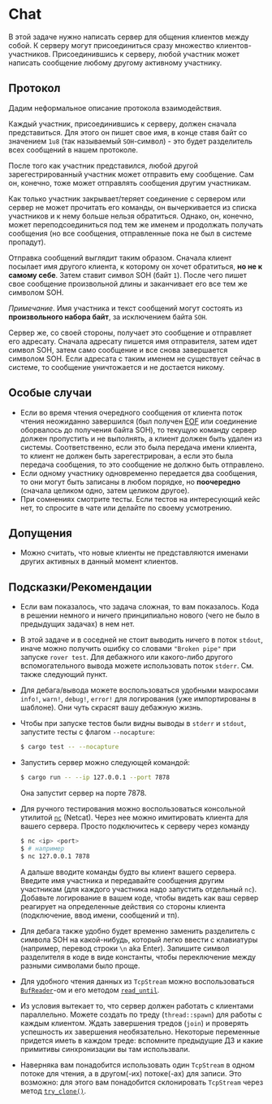 # Chat

В этой задаче нужно написать сервер для общения клиентов между собой.
К серверу могут присоединиться сразу множество клиентов-участников.
Присоединившись к серверу, любой участник может написать сообщение любому другому активному участнику.

## Протокол

Дадим неформальное описание протокола взаимодействия.

Каждый участник, присоединившись к серверу, должен сначала представиться.
Для этого он пишет свое имя, в конце ставя байт со значением `1u8` (так называемый `SOH`-символ) - это будет разделитель всех сообщений в нашем протоколе.

После того как участник представился, любой другой зарегестрированный участник может отправить ему сообщение.
Сам он, конечно, тоже может отправлять сообщения другим участникам.

Как только участник закрывает/теряет соединение с сервером или сервер не может прочитать его команды, он вычеркивается из списка участников и к нему больше нельзя обратиться.
Однако, он, конечно, может переподсоединиться под тем же именем и продолжать получать сообщения (но все сообщения, отправленные пока не был в системе пропадут).

Отправка сообщений выглядит таким образом.
Сначала клиент посылает имя другого клиента, к которому он хочет обратиться, **но не к самому себе**.
Затем ставит символ SOH (байт `1`).
После чего пишет свое сообщение произвольной длины и заканчивает его все тем же символом SOH.

*Примечание*. Имя участника и текст сообщений могут состоять из **произвольного набора байт**, за исключением байта `SOH`.

Сервер же, со своей стороны, получает это сообщение и отправляет его адресату.
Сначала адресату пишется имя отправителя, затем идет символ SOH, затем само сообщение и все снова завершается символом SOH.
Если адресата с таким именем не существует сейчас в системе, то сообщение уничтожается и не достается никому.

## Особые случаи

- Если во время чтения очередного сообщения от клиента поток чтения неожиданно завершился (был получен [EOF](https://en.wikipedia.org/wiki/End-of-file) или соединение оборвалось до получения байта SOH), то текущую команду сервер должен пропустить и не выполнять, а клиент должен быть удален из системы.
  Соответственно, если это была передача имени клиента, то клиент не должен быть зарегестрирован, а если это была передача сообщения, то это сообщение не должно быть отправлено.
- Если одному участнику одновременно передается два сообщения, то они могут быть записаны в любом порядке, но **поочередно** (сначала целиком одно, затем целиком другое).
- При сомнениях смотрите тесты. Если тестов на интересующий кейс нет, то спросите в чате или делайте по своему усмотрению.

## Допущения

- Можно считать, что новые клиенты не представляются именами других активных в данный момент клиентов.

## Подсказки/Рекомендации

- Если вам показалось, что задача сложная, то вам показалось. Кода в решении немного и ничего принципиально нового (чего не было в предыдущих задачах) в нем нет.
- В этой задаче и в соседней не стоит выводить ничего в поток `stdout`, иначе можно получить ошибку со словами `"Broken pipe"` при запуске `rover test`.
  Для дебажного или какого-либо другого вспомогательного вывода можете использовать поток `stderr`. См. также следующий пункт.
- Для дебага/вывода можете воспользоваться удобными макросами `info!`, `warn!`, `debug!`, `error!` для логирования (уже импортированы в шаблоне).
  Они чуть скрасят вашу дебажную жизнь.
- Чтобы при запуске тестов были видны выводы в `stderr` и `stdout`, запустите тесты с флагом `--nocapture`:

  ```sh
  $ cargo test -- --nocapture
  ```

- Запустить сервер можно следующей командой:

  ```sh
  $ cargo run -- --ip 127.0.0.1 --port 7878
  ```

  Она запустит сервер на порте 7878.

- Для ручного тестирования можно воспользоваться консольной утилитой [`nc`](https://en.wikipedia.org/wiki/Netcat) (Netcat).
  Через нее можно имитировать клиента для вашего сервера.
  Просто подключитесь к серверу через команду
  
  ```sh
  $ nc <ip> <port>
  $ # например
  $ nc 127.0.0.1 7878
  ```

  А дальше вводите команды будто вы клиент вашего сервера.
  Введите имя участника и передавайте сообщения другим участникам (для каждого участника надо запустить отдельный `nc`).
  Добавьте логирование в вашем коде, чтобы видеть как ваш сервер реагирует на определенные действия со стороны клиента (подключение, ввод имени, сообщений и тп).
- Для дебага также удобно будет временно заменить разделитель с символа SOH на какой-нибудь, который легко ввести с клавиатуры (например, перевод строки `\n` aka Enter).
  Запишите символ разделителя в коде в виде константы, чтобы переключение между разными символами было проще.
- Для удобного чтения данных из `TcpStream` можно воспользоваться [`BufReader`](https://doc.rust-lang.org/stable/std/io/struct.BufReader.html)-ом и его методом [`read_until`](https://doc.rust-lang.org/stable/std/io/trait.BufRead.html#method.read_until).
- Из условия вытекает то, что сервер должен работать с клиентами параллельно.
  Можете создать по треду (`thread::spawn`) для работы с каждым клиентом.
  Ждать завершения тредов (`join`) и проверять успешность их завершения необязательно.
  Некоторые переменные придется иметь в каждом треде: вспомните предыдущие ДЗ и какие примитивы синхронизации вы там использвали.
- Наверняка вам понадобится использовать один `TcpStream` в одном потоке для чтения, а в другом(-их) потоке(-ах) для записи.
  Это возможно: для этого вам понадобится склонировать `TcpStream` через метод [`try_clone()`](https://doc.rust-lang.org/stable/std/net/struct.TcpStream.html#method.try_clone).
